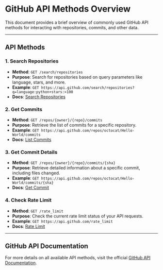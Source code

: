 # GitHub API Methods Overview

This document provides a brief overview of commonly used GitHub API methods for interacting with repositories, commits, and other data.

---

## API Methods

### 1. **Search Repositories**
   - **Method**: `GET /search/repositories`
   - **Purpose**: Search for repositories based on query parameters like language, stars, and more.
   - **Example**: `GET https://api.github.com/search/repositories?q=language:python+stars:>100`
   - **Docs**: [Search Repositories](https://docs.github.com/en/rest/search#search-repositories)

### 2. **Get Commits**
   - **Method**: `GET /repos/{owner}/{repo}/commits`
   - **Purpose**: Retrieve the list of commits for a specific repository.
   - **Example**: `GET https://api.github.com/repos/octocat/Hello-World/commits`
   - **Docs**: [List Commits](https://docs.github.com/en/rest/commits#list-commits)

### 3. **Get Commit Details**
   - **Method**: `GET /repos/{owner}/{repo}/commits/{sha}`
   - **Purpose**: Retrieve detailed information about a specific commit, including files changed.
   - **Example**: `GET https://api.github.com/repos/octocat/Hello-World/commits/{sha}`
   - **Docs**: [Get Commit](https://docs.github.com/en/rest/commits#get-a-commit)

### 4. **Check Rate Limit**
   - **Method**: `GET /rate_limit`
   - **Purpose**: Check the current rate limit status of your API requests.
   - **Example**: `GET https://api.github.com/rate_limit`
   - **Docs**: [Rate Limit](https://docs.github.com/en/rest/rate-limit)

---

## GitHub API Documentation
For more details on all available API methods, visit the official [GitHub API Documentation](https://docs.github.com/en/rest).
